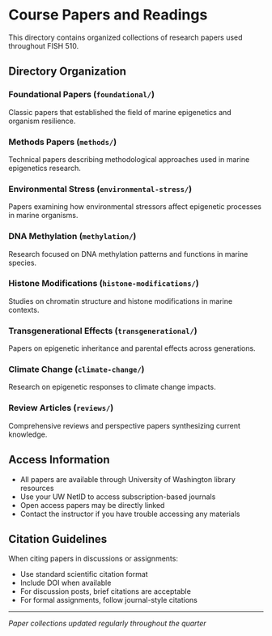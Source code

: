 # Course Papers and Readings

This directory contains organized collections of research papers used throughout FISH 510.

## Directory Organization

### Foundational Papers (`foundational/`)
Classic papers that established the field of marine epigenetics and organism resilience.

### Methods Papers (`methods/`)
Technical papers describing methodological approaches used in marine epigenetics research.

### Environmental Stress (`environmental-stress/`)
Papers examining how environmental stressors affect epigenetic processes in marine organisms.

### DNA Methylation (`methylation/`)
Research focused on DNA methylation patterns and functions in marine species.

### Histone Modifications (`histone-modifications/`)
Studies on chromatin structure and histone modifications in marine contexts.

### Transgenerational Effects (`transgenerational/`)
Papers on epigenetic inheritance and parental effects across generations.

### Climate Change (`climate-change/`)
Research on epigenetic responses to climate change impacts.

### Review Articles (`reviews/`)
Comprehensive reviews and perspective papers synthesizing current knowledge.

## Access Information

- All papers are available through University of Washington library resources
- Use your UW NetID to access subscription-based journals
- Open access papers may be directly linked
- Contact the instructor if you have trouble accessing any materials

## Citation Guidelines

When citing papers in discussions or assignments:
- Use standard scientific citation format
- Include DOI when available
- For discussion posts, brief citations are acceptable
- For formal assignments, follow journal-style citations

---
*Paper collections updated regularly throughout the quarter*